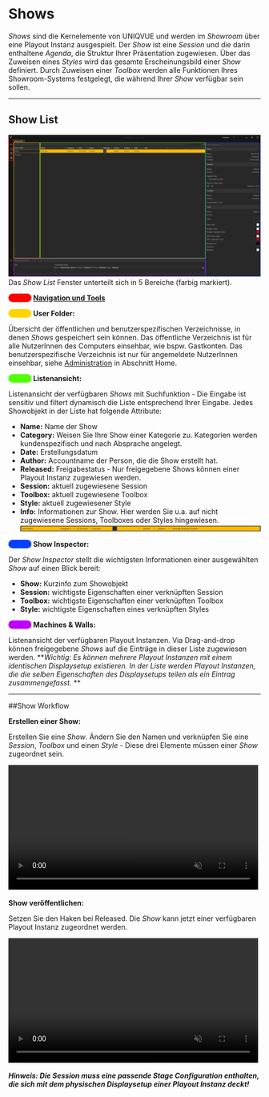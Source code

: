 # Shows

*Shows* sind die Kernelemente von UNIQVUE und werden im *Showroom* über eine Playout Instanz ausgespielt. Der *Show* ist eine *Session* und die darin enthaltene *Agenda*, die Struktur Ihrer Präsentation zugewiesen. Über das Zuweisen eines *Styles* wird das gesamte Erscheinungsbild einer *Show* definiert. Durch Zuweisen einer *Toolbox* werden alle Funktionen Ihres Showroom-Systems festgelegt, die während Ihrer *Show* verfügbar sein sollen.

***
## Show List

![ShowList](img/Manager/ShowList-Highlighted.png) 
Das *Show List* Fenster unterteilt sich in 5 Bereiche (farbig markiert). 

<span style="color: #FF0000; background: #FF0000; border-radius: 100px">&#9711</span> **[Navigation und Tools](005_bedienelemente.md)**

<span style="color: #FFD500; background: #FFD500; border-radius: 100px">&#9711</span> **User Folder:**

Übersicht der öffentlichen und benutzerspezifischen Verzeichnisse, in denen *Shows* gespeichert sein können. Das öffentliche Verzeichnis ist für alle NutzerInnen des Computers einsehbar, wie bspw. Gastkonten. Das benutzerspezifische Verzeichnis ist nur für angemeldete NutzerInnen einsehbar, siehe [Administration](004_dashboard.md) in Abschnitt Home.

<span style="color: #53FF00; background: #53FF00; border-radius: 100px">&#9711</span> **Listenansicht:**

Listenansicht der verfügbaren *Shows* mit Suchfunktion - Die Eingabe ist sensitiv und filtert dynamisch die Liste entsprechend Ihrer Eingabe. Jedes Showobjekt in der Liste hat folgende Attribute:
<ul>
<li><b>Name:</b> Name der Show</li>
<li><b>Category:</b> Weisen Sie Ihre Show einer Kategorie zu. Kategorien werden kundenspezifisch und nach Absprache angelegt.</li>
<li><b>Date:</b> Erstellungsdatum</li>
<li><b>Author:</b> Accountname der Person, die die Show erstellt hat.</li>
<li><b>Released:</b> Freigabestatus - Nur freigegebene Shows können einer Playout Instanz zugewiesen werden.</li>
<li><b>Session:</b> aktuell zugewiesene Session</li>
<li><b>Toolbox:</b> aktuell zugewiesene Toolbox</li>
<li><b>Style:</b> aktuell zugewiesener Style</li>
<li><b>Info:</b> Informationen zur Show. Hier werden Sie u.a. auf nicht zugewiesene Sessions, Toolboxes oder Styles hingewiesen.
<img  src = "img/Manager/ShowList-Missing-Session.png">
</li>
</ul>

<span style="color: #0040FF; background: #0040FF; border-radius: 100px">&#9711</span> **Show Inspector:**

Der *Show Inspector* stellt die wichtigsten Informationen einer ausgewählten *Show* auf einen Blick bereit:
<ul>
<li><b>Show:</b> Kurzinfo zum Showobjekt</li>
<li><b>Session:</b> wichtigste Eigenschaften einer verknüpften Session</li>
<li><b>Toolbox:</b> wichtigste Eigenschaften einer verknüpften Toolbox</li>
<li><b>Style:</b> wichtigste Eigenschaften eines verknüpften Styles</li>
</ul>

<span style="color: #BF00FF; background: #BF00FF; border-radius: 100px">&#9711</span> **Machines & Walls:**

Listenansicht der verfügbaren Playout Instanzen. Via Drag-and-drop können freigegebene *Shows* auf die Einträge in dieser Liste zugewiesen werden. 
***Wichtig: Es können mehrere Playout Instanzen mit einem identischen Displaysetup existieren. In der Liste werden Playout Instanzen, die die selben Eigenschaften des Displaysetups teilen als ein Eintrag zusammengefasst.* **
***
##Show Workflow

**Erstellen einer Show:**

Erstellen Sie eine *Show*. Ändern Sie den Namen und verknüpfen Sie eine *Session*, *Toolbox* und einen *Style* - Diese drei Elemente müssen einer *Show* zugeordnet sein.

<video width="99%" height="" autoplay loop muted markdown="1">
    <source src="img/Manager/Gifs/CreateShow.webm" type="video/webm" markdown="1">
</video>

**Show veröffentlichen:**

Setzen Sie den Haken bei Released. Die *Show* kann jetzt einer verfügbaren Playout Instanz zugeordnet werden.

<video width="99%" height="" autoplay loop muted markdown="1">
    <source src="img/Manager/Gifs/AssignShow.webm" type="video/webm" markdown="1">
</video>

***Hinweis: Die Session muss eine passende Stage Configuration enthalten, die sich mit dem physischen Displaysetup einer Playout Instanz deckt!*** 
